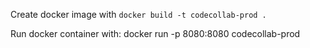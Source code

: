 Create docker image with
`docker build -t codecollab-prod .`

Run docker container with:
docker run -p 8080:8080 codecollab-prod
